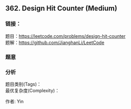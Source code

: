 ## 362. Design Hit Counter (Medium)

### **链接**：
题目：https://leetcode.com/problems/design-hit-counter  
题解：https://github.com/JianghanLi/LeetCode

### **题意**



### **分析**  
题目类别(Tags)：  
最优复杂度(Complexity)：  



作者: Yin
